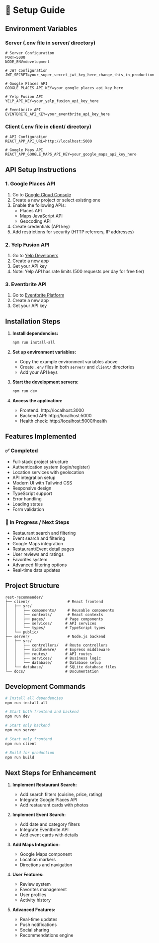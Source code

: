 # 🚀 Setup Guide

## Environment Variables

### Server (.env file in server/ directory)
```env
# Server Configuration
PORT=5000
NODE_ENV=development

# JWT Configuration
JWT_SECRET=your_super_secret_jwt_key_here_change_this_in_production

# Google Places API
GOOGLE_PLACES_API_KEY=your_google_places_api_key_here

# Yelp Fusion API
YELP_API_KEY=your_yelp_fusion_api_key_here

# Eventbrite API
EVENTBRITE_API_KEY=your_eventbrite_api_key_here
```

### Client (.env file in client/ directory)
```env
# API Configuration
REACT_APP_API_URL=http://localhost:5000

# Google Maps API
REACT_APP_GOOGLE_MAPS_API_KEY=your_google_maps_api_key_here
```

## API Setup Instructions

### 1. Google Places API
1. Go to [Google Cloud Console](https://console.cloud.google.com/)
2. Create a new project or select existing one
3. Enable the following APIs:
   - Places API
   - Maps JavaScript API
   - Geocoding API
4. Create credentials (API key)
5. Add restrictions for security (HTTP referrers, IP addresses)

### 2. Yelp Fusion API
1. Go to [Yelp Developers](https://www.yelp.com/developers)
2. Create a new app
3. Get your API key
4. Note: Yelp API has rate limits (500 requests per day for free tier)

### 3. Eventbrite API
1. Go to [Eventbrite Platform](https://www.eventbrite.com/platform/api-keys)
2. Create a new app
3. Get your API key

## Installation Steps

1. **Install dependencies:**
   ```bash
   npm run install-all
   ```

2. **Set up environment variables:**
   - Copy the example environment variables above
   - Create `.env` files in both `server/` and `client/` directories
   - Add your API keys

3. **Start the development servers:**
   ```bash
   npm run dev
   ```

4. **Access the application:**
   - Frontend: http://localhost:3000
   - Backend API: http://localhost:5000
   - Health check: http://localhost:5000/health

## Features Implemented

### ✅ Completed
- Full-stack project structure
- Authentication system (login/register)
- Location services with geolocation
- API integration setup
- Modern UI with Tailwind CSS
- Responsive design
- TypeScript support
- Error handling
- Loading states
- Form validation

### 🚧 In Progress / Next Steps
- Restaurant search and filtering
- Event search and filtering
- Google Maps integration
- Restaurant/Event detail pages
- User reviews and ratings
- Favorites system
- Advanced filtering options
- Real-time data updates

## Project Structure

```
rest-recommender/
├── client/                 # React frontend
│   ├── src/
│   │   ├── components/     # Reusable components
│   │   ├── contexts/       # React contexts
│   │   ├── pages/         # Page components
│   │   ├── services/      # API services
│   │   └── types/         # TypeScript types
│   └── public/
├── server/                 # Node.js backend
│   ├── src/
│   │   ├── controllers/   # Route controllers
│   │   ├── middleware/    # Express middleware
│   │   ├── routes/        # API routes
│   │   ├── services/      # Business logic
│   │   └── database/      # Database setup
│   └── database/          # SQLite database files
└── docs/                  # Documentation
```

## Development Commands

```bash
# Install all dependencies
npm run install-all

# Start both frontend and backend
npm run dev

# Start only backend
npm run server

# Start only frontend
npm run client

# Build for production
npm run build
```

## Next Steps for Enhancement

1. **Implement Restaurant Search:**
   - Add search filters (cuisine, price, rating)
   - Integrate Google Places API
   - Add restaurant cards with photos

2. **Implement Event Search:**
   - Add date and category filters
   - Integrate Eventbrite API
   - Add event cards with details

3. **Add Maps Integration:**
   - Google Maps component
   - Location markers
   - Directions and navigation

4. **User Features:**
   - Review system
   - Favorites management
   - User profiles
   - Activity history

5. **Advanced Features:**
   - Real-time updates
   - Push notifications
   - Social sharing
   - Recommendations engine 
